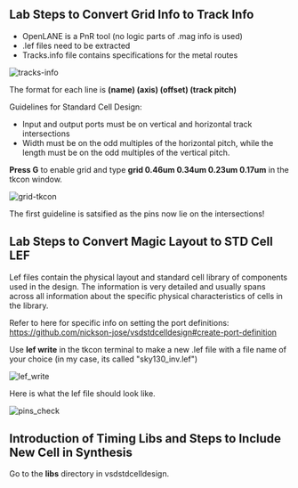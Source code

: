 ## Lab Steps to Convert Grid Info to Track Info
* OpenLANE is a PnR tool (no logic parts of .mag info is used)
* .lef files need to be extracted
* Tracks.info file contains specifications for the metal routes

![tracks-info](https://github.com/user-attachments/assets/dea0c964-a11c-4ba9-ba23-76d376d74674)

The format for each line is **(name) (axis) (offset) (track pitch)**

Guidelines for Standard Cell Design:
* Input and output ports must be on vertical and horizontal track intersections
* Width must be on the odd multiples of the horizontal pitch, while the length must be on the odd multiples of the vertical pitch.

**Press G** to enable grid and type **grid 0.46um 0.34um 0.23um 0.17um** in the tkcon window. 

![grid-tkcon](https://github.com/user-attachments/assets/d9f0c05b-268c-4f35-83c2-54925977e78f)

The first guideline is satsified as the pins now lie on the intersections!

## Lab Steps to Convert Magic Layout to STD Cell LEF

Lef files contain the physical layout and standard cell library of components used in the design. The information is very detailed and usually spans across all information about the specific physical characteristics of cells in the library. 

Refer to here for specific info on setting the port definitions: https://github.com/nickson-jose/vsdstdcelldesign#create-port-definition

Use **lef write** in the tkcon terminal to make a new .lef file with a file name of your choice (in my case, its called "sky130_inv.lef")

![lef_write](https://github.com/user-attachments/assets/dd604a79-d3f8-4867-b692-6492c8dadd5a)

Here is what the lef file should look like. 

![pins_check](https://github.com/user-attachments/assets/bf0dcf71-376a-4414-9996-2eef4db84a5b)

## Introduction of Timing Libs and Steps to Include New Cell in Synthesis

Go to the **libs** directory in vsdstdcelldesign. 





